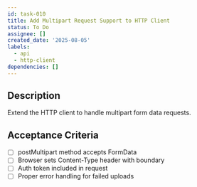 ```yaml
---
id: task-010
title: Add Multipart Request Support to HTTP Client
status: To Do
assignee: []
created_date: '2025-08-05'
labels:
  - api
  - http-client
dependencies: []
---
```


## Description

Extend the HTTP client to handle multipart form data requests.

## Acceptance Criteria

- [ ] postMultipart method accepts FormData
- [ ] Browser sets Content-Type header with boundary
- [ ] Auth token included in request
- [ ] Proper error handling for failed uploads
